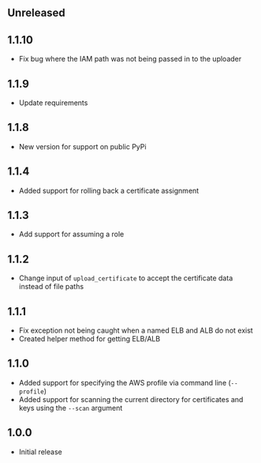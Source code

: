 ## Unreleased

## 1.1.10
- Fix bug where the IAM path was not being passed in to the uploader

## 1.1.9
- Update requirements

## 1.1.8
- New version for support on public PyPi

## 1.1.4
- Added support for rolling back a certificate assignment

## 1.1.3
- Add support for assuming a role

## 1.1.2
- Change input of `upload_certificate` to accept the certificate data instead of file paths

## 1.1.1
- Fix exception not being caught when a named ELB and ALB do not exist
- Created helper method for getting ELB/ALB

## 1.1.0
- Added support for specifying the AWS profile via command line (`--profile`)
- Added support for scanning the current directory for certificates and keys using the `--scan` argument

## 1.0.0
- Initial release
